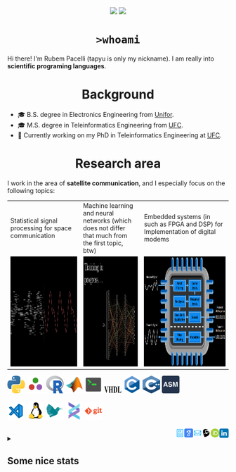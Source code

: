 <!--
**tapyu/tapyu** is a ✨ _special_ ✨ repository because its `README.md` (this file) appears on your GitHub profile.

That is what I'm using to make the this Markdown:

*** About wakatime *** (./.github/workflows/waka-readme-stats.yml or the "Waka Readme" github action):
- How To Use Github's New Personal README and Wakatime: https://www.youtube.com/watch?v=jazcHIaitfE
- Adding Weekly Coding Stats to your GitHub Readme Profile: https://www.youtube.com/watch?v=sZi8MmQP3MY

*** About updating README.md with recent activities *** (./.github/workflows/update-readme-recent-activities.yml or the "Update README with recent activities" github action)
- How To Create An Amazing Profile ReadMe With GitHub Actions -> https://www.youtube.com/watch?v=ECuqb5Tv9qI

*** about deploying your own vercel instance (it is the "GitHub Performance" section of my README.dm) ***
1 -> https://github.com/anuraghazra/github-readme-stats#deploy-on-your-own-vercel-instance
2 -> https://www.youtube.com/watch?v=n6d4KHSKqGk&t=107s
3 -> https://github.com/tapyu/github-readme-stats/blob/master/vercel.json
4 -> https://vercel.com/docs/cli#project-configuration
5 -> https://github.com/abhisheknaiidu/awesome-github-profile-readme

*** other things ***
- awesome-github-profile-readme: https://github.com/abhisheknaiidu/awesome-github-profile-readme
- Shelds.io: https://github.com/badges/shields

-->

<p align='center'>
    <img align='center' src="https://img.shields.io/github/followers/tapyu?style=social">
    <img align='center' src="https://visitor-badge.glitch.me/badge?page_id=tapyu.visitor-badge">
</p>

<h1 align="center"><code>>whoami</code> </h1>
Hi there! I'm Rubem Pacelli (tapyu is only my nickname). I am really into <b>scientific programing languages</b>.
<h1 align="center">Background</h1>
<ul>
  <li>🎓 B.S. degree in Electronics Engineering from <a href="https://unifor.br/">Unifor</a>.</li>
  <li>🎓 M.S. degree in Teleinformatics Engineering from <a href="http://www.ufc.br/">UFC</a>.</li>
  <li>🔬 Currently working on my PhD in Teleinformatics Engineering at <a href="http://www.ufc.br/">UFC</a>.</li>
</ul>
<h1 align="center">Research area</h1>
I work in the area of <b>satellite communication</b>, and I especially focus on the following topics:
<table>
  <tr>
    <td width="250">Statistical signal processing for space communication</td>
     <td width="250">Machine learning and neural networks (which does not differ that much from the first topic, btw)</td>
     <td width="350">Embedded systems (in such as FPGA and DSP) for Implementation of digital modems</td>
  </tr>
  <tr>
    <td valign="top" align="center"><img height="250" width="250" src="figs/signal.gif"></td>
    <td valign="middle" align="center"><img height="250" width="250" src="figs/test.gif"></td>
    <td valign="top" align="center"><img height="250" width="900" src="figs/embedded systems microprocessor.png"></td>
  </tr>
</table>

<code><a href="https://www.python.org/"><img height="40" width="40" alt="python" src="figs/python_colorful.svg"></a></code>
<code><a href="https://julialang.org/"><img height="40" width="40" alt="Julia programming language" src="figs/julia.svg"></a></code>
<code><a href="https://www.r-project.org/"><img height="40" width="40" alt="R programming language" src="figs/r_colorful.svg"></a></code>
<code><a href="https://www.mathworks.com/products/matlab.html"><img height="40" width="40" alt="matlab" src="figs/icons8-matlab.svg"></a></code>
<code><a href="https://en.wikipedia.org/wiki/Shell_script"><img height="40" width="40" alt="Unix shell scripting" src="figs/utilities-x-terminal.svg"></a></code>
<code><a href="https://en.wikipedia.org/wiki/VHDL"><img height="20" width="40" width="40" alt="VHDL" src="figs/VHDL.jfif"></a></code>
<code><a href="https://en.wikipedia.org/wiki/C_(programming_language)"><img height="40" width="40" alt="C programming language" src="figs/c_colorful.svg"></a></code>
<code><a href="https://en.wikipedia.org/wiki/C%2B%2B"><img height="40" width="40" alt="C++ programming language" src="figs/cpp_colorful.svg"></a></code>
<code><a href="https://en.wikipedia.org/wiki/Assembly_language"><img height="40" width="40" alt="assembly" src="figs/assembly.png"></a></code>
<br>
<br>
<code><a href="https://code.visualstudio.com/"><img height="40" width="40" alt="visual studio code" src="figs/vscode_colorful.svg"></a></code>
<code><a href="https://www.linux.org/"><img height="40" alt="linux" src="figs/linux_colorful.svg"></a></code>
<code><a href="https://www.latex-project.org/"><img height="40" width="40" alt="latex" src="figs/icons8-latex.svg"></a></code>
<code><a href="https://docs.helix-editor.com/"><img height="40" width="40" alt="helix-editor" src="figs/helix.png"></a></code>
<code><a href="https://git-scm.com/"><img height="40" alt="git" width="40" src="figs/git.svg"></a></code>
<br>
<br>
<a href="https://www.linkedin.com/in/rubem-pacelli/">
  <img align="right" alt="Tapyu | Linkedin" width="21px" src="figs/linkedin_colorful.svg" />
</a>
<a href="https://orcid.org/0000-0001-5933-8565">
  <img align="right" alt="Tapyu | Orcid" width="20px" src="figs/orcid.svg" />
</a>
<a href="http://lattes.cnpq.br/0717252455115225">
  <img align="right" alt="Tapyu | Lattes" width="20px" src="figs/lattes.png" />
</a>
<a href="mailto:rubem.engenharia@gmail.com">
  <img align="right" alt="Tapyu | Email" width="20px" src="figs/email_blue.svg" />
</a>
<a href="https://scholar.google.com.br/citations?user=Kj6Gzs4AAAAJ&hl=pt-BR&oi=sra">
  <img align="right" alt="Tapyu | Google Scholar" width="20px" src="figs/google_schola_colorful.svg" />
</a>
<a href="https://github.com/tapyu/tapyu/blob/master/cv/Latex/cv.pdf">
  <img align="right" alt="Tapyu | Curriculum Vitae" width="20px" src="figs/curriculum-vitae_blue.svg" />
</a>
<details>
    <summary><h2>Some nice stats</h2></summary>
    <ul> <img src="https://github-readme-activity-graph.vercel.app/graph?username=tapyu&theme=react-dark" />
    <h3>GitHub Performance</h3>
    <table>
        <tr>
            <td> <img src="https://github-readme-stats-xi-six-31.vercel.app/api?username=tapyu&show_icons=true&count_private=true&hide_title=true&line_height=33&theme=react&border=61dafb&hide_border=true" /> </td>
            <td> <img src="https://github-readme-stats-xi-six-31.vercel.app/api/top-langs/?username=tapyu&hide=postscript,jupyter%20notebook,tex,html,makefile,typst&count_private=true&title_color=61dafb&text_color=ffffff&icon_color=61dafb&bg_color=20232a&layout=compact&border_color=61dafb&hide_border=true&langs_count=6" /> </td>
        </tr>
    </table>

### Wakatime stats
<!--START_SECTION:waka-->
![Code Time](http://img.shields.io/badge/Code%20Time-1%2C166%20hrs%2030%20mins-blue)

**I'm a Night 🦉** 

```text
🌞 Morning                506 commits         ████░░░░░░░░░░░░░░░░░░░░░   17.27 % 
🌆 Daytime                901 commits         ████████░░░░░░░░░░░░░░░░░   30.75 % 
🌃 Evening                909 commits         ████████░░░░░░░░░░░░░░░░░   31.02 % 
🌙 Night                  614 commits         █████░░░░░░░░░░░░░░░░░░░░   20.96 % 
```
📅 **I'm Most Productive on Thursday** 

```text
Monday                   455 commits         ████░░░░░░░░░░░░░░░░░░░░░   15.53 % 
Tuesday                  422 commits         ████░░░░░░░░░░░░░░░░░░░░░   14.40 % 
Wednesday                402 commits         ███░░░░░░░░░░░░░░░░░░░░░░   13.72 % 
Thursday                 509 commits         ████░░░░░░░░░░░░░░░░░░░░░   17.37 % 
Friday                   498 commits         ████░░░░░░░░░░░░░░░░░░░░░   17.00 % 
Saturday                 284 commits         ██░░░░░░░░░░░░░░░░░░░░░░░   09.69 % 
Sunday                   360 commits         ███░░░░░░░░░░░░░░░░░░░░░░   12.29 % 
```


📊 **This Week I Spent My Time On** 

```text
💬 Programming Languages: 
Python                   4 hrs 44 mins       █████████████████░░░░░░░░   67.35 % 
TOML                     48 mins             ███░░░░░░░░░░░░░░░░░░░░░░   11.51 % 
JSON                     32 mins             ██░░░░░░░░░░░░░░░░░░░░░░░   07.77 % 
Bash                     23 mins             █░░░░░░░░░░░░░░░░░░░░░░░░   05.52 % 
Other                    15 mins             █░░░░░░░░░░░░░░░░░░░░░░░░   03.77 % 

🔥 Editors: 
VS Code                  7 hrs 2 mins        █████████████████████████   100.00 % 

🐱‍💻 Projects: 
zsh-activate-py-environme5 hrs 19 mins       ███████████████████░░░░░░   75.58 % 
python-lessons           46 mins             ███░░░░░░░░░░░░░░░░░░░░░░   11.04 % 
correcao                 30 mins             ██░░░░░░░░░░░░░░░░░░░░░░░   07.24 % 
dotfiles                 20 mins             █░░░░░░░░░░░░░░░░░░░░░░░░   04.76 % 
Scripts                  3 mins              ░░░░░░░░░░░░░░░░░░░░░░░░░   00.77 % 

💻 Operating System: 
Linux                    5 hrs 39 mins       ████████████████████░░░░░   80.35 % 
Windows                  1 hr 22 mins        █████░░░░░░░░░░░░░░░░░░░░   19.65 % 
```


 Last Updated on 20/12/2023 18:38:27 UTC
<!--END_SECTION:waka-->

### Recent GitHub Activity
<!--START_SECTION:activity-->
1. 💪 Opened PR [#5](https://github.com/se-jaeger/zsh-activate-py-environment/pull/5) in [se-jaeger/zsh-activate-py-environment](https://github.com/se-jaeger/zsh-activate-py-environment)
2. 🗣 Commented on [#4](https://github.com/se-jaeger/zsh-activate-py-environment/pull/4#issuecomment-1863618350) in [se-jaeger/zsh-activate-py-environment](https://github.com/se-jaeger/zsh-activate-py-environment)
3. ❌ Reopened PR [#4](https://github.com/se-jaeger/zsh-activate-py-environment/pull/4) in [se-jaeger/zsh-activate-py-environment](https://github.com/se-jaeger/zsh-activate-py-environment)
4. ❌ Closed PR [#4](https://github.com/se-jaeger/zsh-activate-py-environment/pull/4) in [se-jaeger/zsh-activate-py-environment](https://github.com/se-jaeger/zsh-activate-py-environment)
5. 🗣 Commented on [#4](https://github.com/se-jaeger/zsh-activate-py-environment/pull/4#issuecomment-1862444296) in [se-jaeger/zsh-activate-py-environment](https://github.com/se-jaeger/zsh-activate-py-environment)
<!--END_SECTION:activity-->

### Latest Youtube Video 📺
<!-- YOUTUBE:START -->
- [The map of Electronics Engineering](https://www.youtube.com/watch?v=rL5gUJJcSWA)
- [Anki+Clac: The best workflow to increase your English vocabulary](https://www.youtube.com/watch?v=9XNqNNM2AhI)
- [All-digital AFSK modem with Viterbi detection for TT&amp;C CubeSat transceiver - Portuguese audio](https://www.youtube.com/watch?v=FN3arSivyLI)
- [How to change the theme of MATLAB](https://www.youtube.com/watch?v=-ZjhzlEbLko)
<!-- YOUTUBE:END -->
</ul>
</details>
